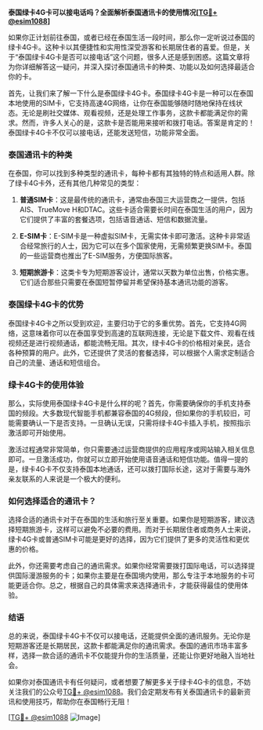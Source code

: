 **泰国绿卡4G卡可以接电话吗？全面解析泰国通讯卡的使用情况[[TG💪+ @esim1088](https://t.me/s/esim1088)]**

如果你正计划前往泰国，或者已经在泰国生活一段时间，那么你一定听说过泰国的绿卡4G卡。这种卡以其便捷性和实用性深受游客和长期居住者的喜爱。但是，关于“泰国绿卡4G卡是否可以接电话”这个问题，很多人还是感到困惑。这篇文章将为你详细解答这一疑问，并深入探讨泰国通讯卡的种类、功能以及如何选择最适合你的卡。

首先，让我们来了解一下什么是泰国绿卡4G卡。泰国绿卡4G卡是一种可以在泰国本地使用的SIM卡，它支持高速4G网络，让你在泰国能够随时随地保持在线状态。无论是刷社交媒体、观看视频，还是处理工作事务，这款卡都能满足你的需求。然而，许多人关心的是，这款卡是否能用来接听和拨打电话。答案是肯定的！泰国绿卡4G卡不仅可以接电话，还能发送短信，功能非常全面。

### 泰国通讯卡的种类

在泰国，你可以找到多种类型的通讯卡，每种卡都有其独特的特点和适用人群。除了绿卡4G卡外，还有其他几种常见的类型：

1. **普通SIM卡**：这是最传统的通讯卡，通常由泰国三大运营商之一提供，包括AIS、TrueMove H和DTAC。这些卡适合需要长时间在泰国生活的用户，因为它们提供了丰富的套餐选项，包括语音通话、短信和数据流量。

2. **E-SIM卡**：E-SIM卡是一种虚拟SIM卡，无需实体卡即可激活。这种卡非常适合经常旅行的人士，因为它可以在多个国家使用，无需频繁更换SIM卡。泰国的一些运营商也推出了E-SIM服务，方便国际旅客。

3. **短期旅游卡**：这类卡专为短期游客设计，通常以天数为单位出售，价格实惠。它们适合那些只需要在泰国短暂停留并希望保持基本通讯功能的游客。

### 泰国绿卡4G卡的优势

泰国绿卡4G卡之所以受到欢迎，主要归功于它的多重优势。首先，它支持4G网络，这意味着你可以在泰国享受到高速的互联网连接，无论是下载文件、观看在线视频还是进行视频通话，都能流畅无阻。其次，绿卡4G卡的价格相对亲民，适合各种预算的用户。此外，它还提供了灵活的套餐选择，可以根据个人需求定制适合自己的流量、通话和短信组合。

### 绿卡4G卡的使用体验

那么，实际使用泰国绿卡4G卡是什么样的呢？首先，你需要确保你的手机支持泰国的频段。大多数现代智能手机都兼容泰国的4G频段，但如果你的手机较旧，可能需要确认一下是否支持。一旦确认无误，只需将绿卡4G卡插入手机，按照指示激活即可开始使用。

激活过程通常非常简单，你只需要通过运营商提供的应用程序或网站输入相关信息即可。一旦激活成功，你就可以立即开始使用语音通话和短信功能。值得一提的是，绿卡4G卡不仅支持泰国本地通话，还可以拨打国际长途，这对于需要与海外亲友联系的人来说是一个极大的便利。

### 如何选择适合的通讯卡？

选择合适的通讯卡对于在泰国的生活和旅行至关重要。如果你是短期游客，建议选择短期旅游卡，这样可以避免不必要的费用。而对于长期居住者或商务人士来说，绿卡4G卡或普通SIM卡可能是更好的选择，因为它们提供了更多的灵活性和更优惠的价格。

此外，你还需要考虑自己的通讯需求。如果你经常需要拨打国际电话，可以选择提供国际漫游服务的卡；如果你主要是在泰国境内使用，那么专注于本地服务的卡可能更适合你。总之，根据自己的具体需求来选择通讯卡，才能获得最佳的使用体验。

### 结语

总的来说，泰国绿卡4G卡不仅可以接电话，还能提供全面的通讯服务。无论你是短期游客还是长期居民，这款卡都能满足你的通讯需求。泰国的通讯市场丰富多样，选择一款合适的通讯卡不仅能提升你的生活质量，还能让你更好地融入当地社会。

如果你对泰国通讯卡有任何疑问，或者想要了解更多关于绿卡4G卡的信息，不妨关注我们的公众号[TG💪+ @esim1088](https://t.me/s/esim1088)。我们会定期发布有关泰国通讯卡的最新资讯和使用技巧，帮助你在泰国畅行无阻！

[[TG💪+ @esim1088](https://t.me/s/esim1088) ![Image](https://i.postimg.cc/4NQfJmqS/Snipaste-2025-05-13-00-14-12.png)]